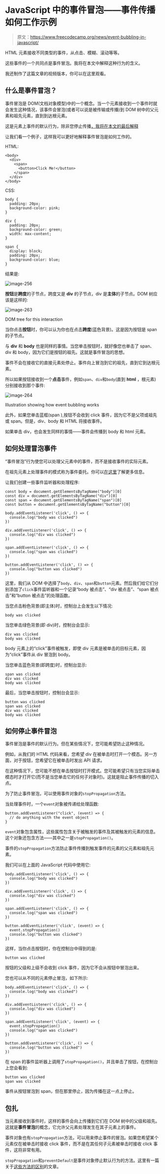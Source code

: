 # JavaScript 中的事件冒泡——事件传播如何工作示例

> 原文：<https://www.freecodecamp.org/news/event-bubbling-in-javascript/>

HTML 元素接收不同类型的事件，从点击、模糊、滚动等等。

这些事件的一个共同点是事件冒泡。我将在本文中解释这种行为的含义。

我还制作了这篇文章的视频版本，你可以在这里观看。

## 什么是事件冒泡？

事件冒泡是 DOM(文档对象模型)中的一个概念。当一个元素接收到一个事件时就会发生这种情况，该事件会冒泡(或者可以说是被传输或传播)到 DOM 树中的父元素和祖先元素，直到到达根元素。

这是元素上事件的默认行为，除非您停止传播[，我将在本文的最后解释](#how-to-stop-event-bubbling)

让我们看一个例子，这样我可以更好地解释事件冒泡是如何工作的。

HTML:

```
<body>
  <div>
    <span>
      <button>Click Me!</button>
    </span>
  </div>
</body> 
```

CSS:

```
body {
  padding: 20px;
  background-color: pink;
}

div {
  padding: 20px;
  background-color: green;
  width: max-content;
}

span {
  display: block;
  padding: 20px;
  background-color: blue;
} 
```

结果是:

![image-256](img/78959b7766ac8e96ab8f296f85a00ad6.png)

**按钮**是**跨度**的子节点，跨度又是 **div** 的子节点，div 是**主体**的子节点。DOM 树应该是这样的:

![image-263](img/6760827f5b6afbbba6c90d4670195a4c.png)

DOM tree for this interaction

当你点击**按钮**时，你可以认为你也在点击**跨度**(蓝色背景)。这是因为按钮是 span 的子节点。

与 **div** 和 **body** 也是同样的事情。当您单击按钮时，就好像您也单击了 span、div 和 body，因为它们是按钮的祖先。这就是事件冒泡的思想。

事件不会在接收它的直接元素处停止。事件向上冒泡到它的祖先，直到它到达根元素。

所以如果按钮接收到一个**点击**事件，例如`span`、`div`和`body`(直到 **html** ，根元素)分别接收到那个事件:

![image-264](img/3c7fe5c5c0dcea7987860a242964bbe0.png)

Illustration showing how event bubbling works

此外，如果您单击蓝框(span ),按钮不会收到 click 事件，因为它不是父项或祖先或 span。但是，div、body 和 HTML 将接收事件。

如果单击 div，也会发生同样的事情——事件会传播到 body 和 html 元素。

## 如何处理冒泡事件

“事件冒泡”行为使您可以处理父元素中的事件，而不是接收事件的实际元素。

在祖先元素上处理事件的模式称为事件委托。你可以[在这里](https://www.freecodecamp.org/news/event-delegation-javascript/)了解更多信息。

让我们创建一些事件监听器和处理程序:

```
const body = document.getElementsByTagName("body")[0]
const div = document.getElementsByTagName("div")[0]
const span = document.getElementsByTagName("span")[0]
const button = document.getElementsByTagName("button")[0]

body.addEventListener('click', () => {
  console.log("body was clicked")
})

div.addEventListener('click', () => {
  console.log("div was clicked")
})

span.addEventListener('click', () => {
  console.log("span was clicked")
})

button.addEventListener('click', () => {
  console.log("button was clicked")
}) 
```

这里，我们从 DOM 中选择了`body`、`div`、`span`和`button`元素。然后我们给它们分别添加了`click`事件监听器和一个记录“body 被点击”、“div 被点击”、“span 被点击”和“button 被点击”的处理函数。

当您点击粉色背景(即主体)时，控制台上会发生以下情况:

```
body was clicked 
```

当您单击绿色背景(即 div)时，控制台会显示:

```
div was clicked
body was clicked 
```

body 元素上的“click”事件被触发，即使 div 元素是被单击的目标元素，因为“click”事件从 div 冒泡到 body。

当您单击蓝色背景(即跨度)时，控制台显示:

```
span was clicked
div was clicked
body was clicked 
```

最后，当您单击按钮时，控制台会显示:

```
button was clicked
span was clicked
div was clicked
body was clicked 
```

## 如何停止事件冒泡

事件冒泡是事件的默认行为。但在某些情况下，您可能希望防止这种情况。

例如，从我们的 HTML 代码来看，您希望 div 在被单击时打开一个模态。另一方面，对于按钮，您希望它在被单击时发出 API 请求。

在这种情况下，您可能不想在单击按钮时打开模式。您可能希望只有当您实际单击模态时才打开它(而不是当您单击它的任何子对象时)。这就是阻止事件传播的切入点。

为了防止事件冒泡，可以使用事件对象的`stopPropagation`方法。

当处理事件时，一个`event`对象被传递给处理函数:

```
button.addEventListener("click", (event) => {
  // do anything with the event object
} 
```

`event`对象包含属性，这些属性包含关于被触发的事件及其被触发的元素的信息。这个对象还包含方法——其中之一是`stopPropagation()`。

事件的`stopPropagation`方法防止事件传播到触发事件的元素的父元素和祖先元素。

我们可以在上面的 JavaScript 代码中使用它:

```
body.addEventListener('click', () => {
  console.log("body was clicked")
})

div.addEventListener('click', () => {
  console.log("div was clicked")
})

span.addEventListener('click', () => {
  console.log("span was clicked")
})

button.addEventListener('click', (event) => {
  event.stopPropagation()
  console.log("button was clicked")
}) 
```

这样，当你点击按钮时，你在控制台中得到的是:

```
button was clicked 
```

按钮的父级和上级不会收到 click 事件，因为它不会从按钮中冒泡出来。

您也可以从不同的元素停止冒泡，如下所示:

```
body.addEventListener('click', () => {
  console.log("body was clicked")
})

div.addEventListener('click', () => {
  console.log("div was clicked")
})

span.addEventListener('click', (event) => {
  event.stopPropagation()
  console.log("span was clicked")
})

button.addEventListener('click', () => {
  console.log("button was clicked")
}) 
```

在 span 的事件监听器上调用了`stopPropagation()`，并且单击了按钮，在控制台上您会看到:

```
button was clicked
span was clicked 
```

事件从按钮冒泡到 span，但在那里停止，因为传播在这一点上停止。

## 包扎

当元素接收到事件时，这样的事件会向上传播到它们在 DOM 树中的父级和祖先。这就是**事件冒泡**的概念，它允许父元素处理发生在其子元素上的事件。

事件对象也有`stopPropagation`方法，可以用来停止事件的冒泡。如果您希望某个元素仅在被单击时接收 click 事件，而不是在其任何子元素被单击时接收 click 事件，这将非常有用。

`stopPropagation`和`preventDefault`是事件对象停止默认行为的方法。这里有一篇关于[这些方法的区别](https://www.freecodecamp.org/news/manage-default-behavior-in-browser/)的文章。